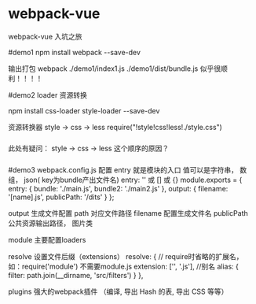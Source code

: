 # webpack-vue

webpack-vue 入坑之旅

#demo1
npm install webpack --save-dev

输出打包
webpack ./demo1/index1.js ./demo1/dist/bundle.js
似乎很顺利！！！！

#demo2
loader 资源转换

npm install css-loader style-loader --save-dev

资源转换器 style -> css -> less
require("!style!css!less!./style.css")
#####
此处有疑问： style -> css -> less  这个顺序的原因？
#####

#demo3
webpack.config.js 配置
entry
  就是模块的入口 值可以是字符串， 数组， json( key为bundle产出文件名)
  entry: '' 或 [] 或 {}
  module.exports = {
    entry: {
      bundle: './main.js',
      bundle2: './main2.js'
    },
    output: {
      filename: '[name].js',
      publicPath: '/dits'
    }
  };

output
  生成文件配置
  path 对应文件路径
  filename 配置生成文件名
  publicPath 公共资源输出路径， 图片类

module
  主要配置loaders

resolve
  设置文件后缀（extensions）
  resolve: {
      // require时省略的扩展名，如：require('module') 不需要module.js
      extension: ['', '.js'],
      //别名
      alias: {
          filter: path.join(__dirname, 'src/filters')
      }
  },

plugins
  强大的webpack插件 （编译, 导出 Hash 的表, 导出 CSS 等等）
